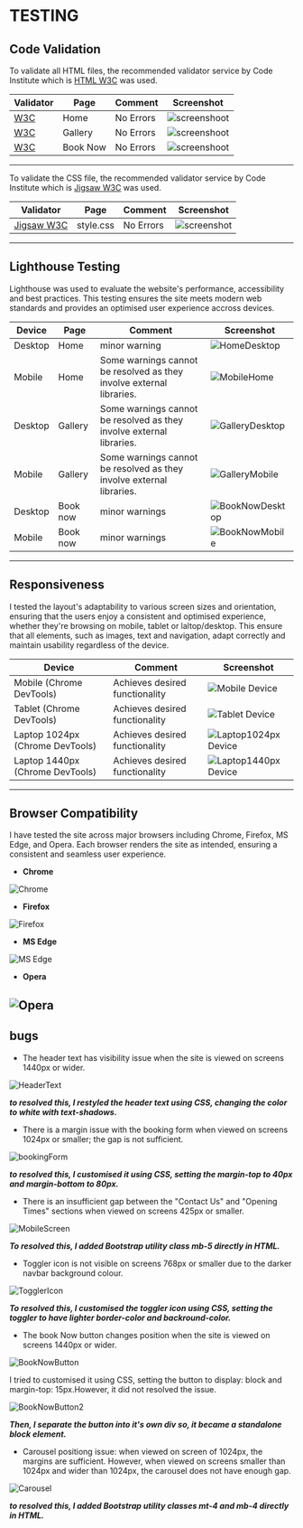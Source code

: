 # TESTING

## Code Validation


To validate all HTML files, the recommended validator service by Code Institute which is [HTML W3C](https://validator.w3.org/) was used.


| Validator | Page | Comment | Screenshot |
| --- | --- | --- | --- |
| [W3C](https://validator.w3.org/) | Home | No Errors | ![screenshoot](screenshots/html-validation-home.webp) |
| [W3C](https://validator.w3.org/) | Gallery | No Errors | ![screenshoot](screenshots/html-validation-about.webp) |
| [W3C](https://validator.w3.org/) | Book Now | No Errors | ![screenshoot](screenshots/html-validation-booking.webp) |

---

To validate the CSS file, the recommended validator service by Code Institute which is [Jigsaw W3C](https://jigsaw.w3.org/css-validator/) was used.


| Validator | Page | Comment | Screenshot |
| --- | --- | --- | --- |
| [Jigsaw W3C](https://jigsaw.w3.org/css-validator/) | style.css | No Errors | ![screenshot](screenshots/css-validation.webp) |
---

## Lighthouse Testing

Lighthouse was used to evaluate the website's performance, accessibility and best practices. This testing ensures the site meets modern web standards and provides an optimised user experience accross devices.

| Device | Page | Comment | Screenshot |
| --- | --- | --- | --- |
| Desktop | Home | minor warning | ![HomeDesktop](screenshots/home-desktop-lighthouse.png) |
| Mobile | Home | Some warnings cannot be resolved as they involve external libraries. | ![MobileHome](screenshots/home-mobile-lighthouse.png) |
| Desktop | Gallery | Some warnings cannot be resolved as they involve external libraries. | ![GalleryDesktop](screenshots/gallery-desktop-lighthouse.png) |
| Mobile | Gallery | Some warnings cannot be resolved as they involve external libraries. | ![GalleryMobile](screenshots/gallery-mobile-lighthouse.png) |
| Desktop | Book now | minor warnings | ![BookNowDesktop](screenshots/book-now-desktop.png) |
| Mobile | Book now | minor warnings | ![BookNowMobile](screenshots/book-now-mobile.png) |
---


## Responsiveness

I tested the layout's adaptability to various screen sizes and orientation, ensuring that the users enjoy a consistent and optimised experience, whether they're browsing on mobile, tablet or laltop/desktop. This ensure that all elements, such as images, text and navigation, adapt correctly and maintain usability regardless of the device.

| Device | Comment | Screenshot |
| --- | --- | --- |
| Mobile (Chrome DevTools) | Achieves desired functionality | ![Mobile Device](screenshots/mobile-device.png) |
| Tablet (Chrome DevTools) | Achieves desired functionality | ![Tablet Device](screenshots/tablet-device.png) |
| Laptop 1024px (Chrome DevTools) | Achieves desired functionality | ![Laptop1024px Device](screenshots/laptop-1024px-device.png) |
| Laptop 1440px (Chrome DevTools) | Achieves desired functionality | ![Laptop1440px Device](screenshots/laptop-1440px-device.png) |
---

## Browser Compatibility

I have tested the site across major browsers including Chrome, Firefox, MS Edge, and Opera. Each browser renders the site as intended, ensuring a consistent and seamless user experience.

* **Chrome**

![Chrome](screenshots/chrome.webp)

* **Firefox**

![Firefox](screenshots/firefox.webp)

* **MS Edge**

![MS Edge](screenshots/edge.webp)

* **Opera**

![Opera](screenshots/opera.webp)
---

## bugs

* The header text has visibility issue when the site is viewed on screens 1440px or wider.

![HeaderText](screenshots/hero-image.1440px.png)

**_to resolved this, I restyled the header text using CSS, changing the color to white with text-shadows._**


* There is a margin issue with the booking form when viewed on screens 1024px or smaller; the gap is not sufficient.

![bookingForm](screenshots/booking-form-1024px.png)

**_to resolved this, I customised it using CSS, setting the margin-top to 40px and margin-bottom to 80px._**

* There is an insufficient gap between the "Contact Us" and "Opening Times" sections when viewed on screens 425px or smaller.

![MobileScreen](screenshots/mobile-screen.png)

**_To resolved this, I added Bootstrap utility class mb-5 directly in HTML._**

* Toggler icon is not visible on screens 768px or smaller due to the darker navbar background colour.

![TogglerIcon](screenshots/toggler-icon.png)

**_To resolved this, I customised the toggler icon using CSS, setting the toggler to have lighter border-color and backround-color._**

* The book Now button changes position when the site is viewed on screens 1440px or wider.

![BookNowButton](screenshots/book-now-button.png)

I tried to customised it using CSS, setting the button to display: block and margin-top: 15px.However, it did not resolved the issue.

![BookNowButton2](screenshots/book-now-button2.png)

**_Then, I separate the button into it's own div so, it became a standalone block element._**

* Carousel positiong issue: when viewed on screen of 1024px, the margins are sufficient. However, when viewed on screens smaller than 1024px and wider than 1024px, the carousel does not have enough gap.

![Carousel](screenshots/carousel-screen-1440px-768px.png)

**_to resolved this, I added Bootstrap utility classes mt-4 and mb-4 directly in HTML._**